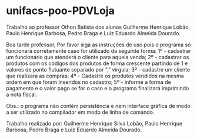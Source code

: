 # unifacs-poo-PDVLoja
Trabalho ao professor Othon Batista dos alunos Guilherme Henrique Lobão, Paulo Henrique Barbosa, 
Pedro Braga e Luiz Eduardo Almeida Dourado.

Boa tarde professor,
Por favor siga as instruções de uso pois o programa só funcionará corretamente caso for utilizado da seguinte forma:
1º - cadastrar um funcionário que atenderá o cliente para aquela venda;
2º - cadastrar os produtos com os códigos dos produtos de forma crescente partindo de 1 e valores de ponto flutuante separado por "," virgula;
3º - cadastre um cliente que realizara as compras;
4º - Cadastre os produtos vendidos na mesma ordem em que foram inseridos no cadastro;
5º - informe a forma de pagamento e o valor pago se for o caso e o programa finalizará imprimindo a nota fiscal.

Obs.: o programa não contém persistência e nem interface gráfica de modo a ser utilizado no compilador em modo de linha de comando.

Trabalho realizado por: Guilherme Henrique Silva Lobão, Paulo Henrique Barbosa, Pedro Braga e Luiz Eduardo Almeida Dourado.

